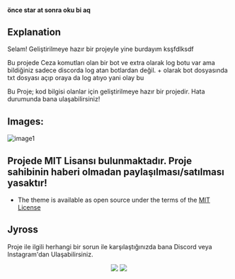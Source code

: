 #### önce star at sonra oku bi aq

## Explanation

Selam! Geliştirilmeye hazır bir projeyle yine burdayım ksşfdlksdf 

Bu projede Ceza komutları olan bir bot ve extra olarak log botu var ama bildiğiniz sadece discorda log atan botlardan değil. + olarak bot dosyasında txt dosyası açıp oraya da log atıyo yani olay bu 

Bu Proje; kod bilgisi olanlar için geliştirilmeye hazır bir projedir. Hata durumunda bana ulaşabilirsiniz!

## Images:

![image1](https://cdn.discordapp.com/attachments/811590672318070794/878970832959979540/unknown.png)

## Projede MIT Lisansı bulunmaktadır. Proje sahibinin haberi olmadan paylaşılması/satılması yasaktır! 
* The theme is available as open source under the terms of the [MIT License](https://github.com/Jyros/jyross-bots/blob/main/LICENSE)


## Jyross

Proje ile ilgili herhangi bir sorun ile karşılaştığınızda bana Discord veya Instagram'dan Ulaşabilirsiniz.

<p align="center">
 <a href="https://discord.com/users/796032235085627422" target"blank_"><img src="https://img.shields.io/badge/Discord%20-7289DA.svg?&style=for-the-badge&logo=discord&logoColor=white"></a>
 <a href="https://www.instagram.com/jyros1/" target"blank_"><img src="https://img.shields.io/badge/INSTAGRAM%20-DC3175.svg?&style=for-the-badge&logo=instagram&logoColor=white"></a>
